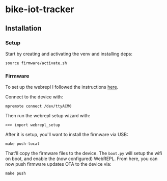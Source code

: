 # bike-iot-tracker

## Installation

### Setup

Start by creating and activating the venv and installing deps:

```
source firmware/activate.sh
```

### Firmware

To set up the webrepl I followed the instructions
[here](https://docs.micropython.org/en/latest/esp8266/tutorial/repl.html).

Connect to the device with:

```
mpremote connect /dev/ttyACM0
```

Then run the webrepl setup wizard with:

```
>>> import webrepl_setup
```

After it is setup, you'll want to install the firmware via USB:

```
make push-local
```

That'll copy the firmware files to the device. The `boot.py` will setup the wifi
on boot, and enable the (now configured) WebREPL. From here, you can now push
firmware updates OTA to the device via:

```
make push
```
